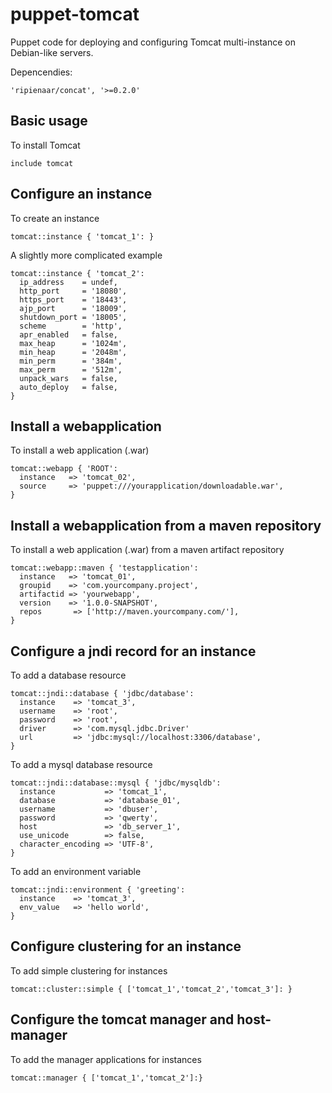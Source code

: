 puppet-tomcat
=============

Puppet code for deploying and configuring Tomcat multi-instance on Debian-like servers.

Depencendies:

    'ripienaar/concat', '>=0.2.0'

Basic usage
-------------------------
To install Tomcat

    include tomcat

Configure an instance
-------------------------
To create an instance

    tomcat::instance { 'tomcat_1': }

A slightly more complicated example

    tomcat::instance { 'tomcat_2':
      ip_address    = undef,
      http_port     = '18080',
      https_port    = '18443',
      ajp_port      = '18009',
      shutdown_port = '18005',
      scheme        = 'http',
      apr_enabled   = false,
      max_heap      = '1024m',
      min_heap      = '2048m',
      min_perm      = '384m',
      max_perm      = '512m',
      unpack_wars   = false,
      auto_deploy   = false,
    }
    
Install a webapplication
-------------------------
To install a web application (.war)

    tomcat::webapp { 'ROOT': 
      instance   => 'tomcat_02',
      source	 => 'puppet:///yourapplication/downloadable.war',
    }

Install a webapplication from a maven repository
-------------------------
To install a web application (.war) from a maven artifact repository
    
    tomcat::webapp::maven { 'testapplication': 
      instance   => 'tomcat_01',
      groupid    => 'com.yourcompany.project',
      artifactid => 'yourwebapp',
      version    => '1.0.0-SNAPSHOT',
      repos		  => ['http://maven.yourcompany.com/'],
    }

Configure a jndi record for an instance
-------------------------
To add a database resource

    tomcat::jndi::database { 'jdbc/database':
      instance    => 'tomcat_3',
      username    => 'root',
      password    => 'root',
      driver      => 'com.mysql.jdbc.Driver'
      url         => 'jdbc:mysql://localhost:3306/database',
    }
    
To add a mysql database resource 

    tomcat::jndi::database::mysql { 'jdbc/mysqldb':
      instance    		 => 'tomcat_1',
      database	  		 => 'database_01',
      username	  		 => 'dbuser',
      password	  		 => 'qwerty',
      host        		 => 'db_server_1',
      use_unicode 		 => false,
      character_encoding => 'UTF-8',
    }
    
To add an environment variable 

    tomcat::jndi::environment { 'greeting':
      instance    => 'tomcat_3',
      env_value   => 'hello world',
    }
    
Configure clustering for an instance
-------------------------
To add simple clustering for instances

    tomcat::cluster::simple { ['tomcat_1','tomcat_2','tomcat_3']: }

Configure the tomcat manager and host-manager
-------------------------
To add the manager applications for instances

    tomcat::manager { ['tomcat_1','tomcat_2']:}
